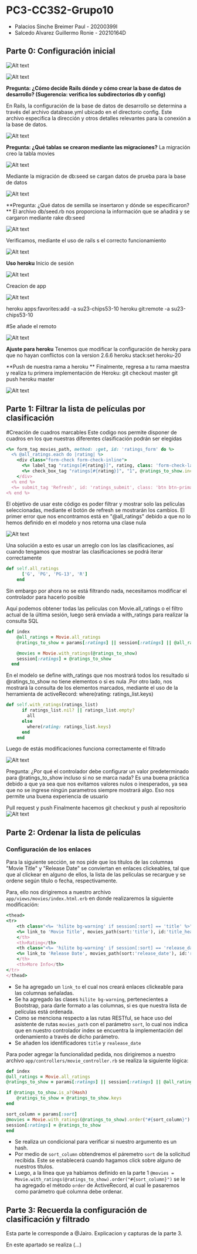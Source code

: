 # PC3-CC3S2-Grupo10

- Palacios Sinche Breimer Paul - 20200399I
- Salcedo Alvarez Guillermo Ronie - 20210164D 


## Parte 0: Configuración inicial

![Alt text](https://github.com/AltherEgo/PC3-10/assets/119552157/b5429d28-caf7-4b25-9d9c-5651cb412956)

![Alt text](https://github.com/AltherEgo/PC3-10/assets/119552157/31c06068-c0ea-41ae-8247-d400f7e087e5)

**Pregunta: ¿Cómo decide Rails dónde y cómo crear la base de datos de desarrollo? (Sugerencia: verifica los subdirectorios db y config)**

En Rails, la configuración de la base de datos de desarrollo se determina a través del archivo database.yml ubicado en el directorio config. Este archivo especifica la dirección y otros detalles relevantes para la conexión a la base de datos.

![Alt text](https://github.com/AltherEgo/PC3-10/assets/119552157/0be6b098-cfea-489a-8049-6ff64bf0f715)

**Pregunta: ¿Qué tablas se crearon mediante las migraciones?**
La migración creo la tabla movies 

![Alt text](https://github.com/AltherEgo/PC3-10/assets/119552157/14d2dfe1-b7c0-4759-b479-23a8ac9e93f6)

Mediante la migración de db:seed se cargan datos de prueba para la base de datos

![Alt text](https://github.com/AltherEgo/PC3-10/assets/119552157/13a34307-571c-456e-bd45-700197dd2e39)

**Pregunta: ¿Qué datos de semilla se insertaron y dónde se especificaron? **
El archivo db/seed.rb nos proporciona la información que se añadirá y se cargaron mediante rake db:seed  

![Alt text](https://github.com/AltherEgo/PC3-10/assets/119552157/95f3f8fd-405f-4905-bd8d-c2bad980336c)

Verificamos, mediante el uso de rails s el correcto funcionamiento

![Alt text](https://github.com/AltherEgo/PC3-10/assets/119552157/566697d9-1a7e-46c9-927d-cd4ce82d7796)

**Uso heroku**
Inicio de sesión

![Alt text](https://github.com/AltherEgo/PC3-10/assets/119552157/b0367bb3-8ec6-46fd-bb22-4f322ec6e21d)

Creacion de app

![Alt text](https://github.com/AltherEgo/PC3-10/assets/119552157/98837818-44a2-4585-a418-2df2504caf33)

heroku apps:favorites:add -a su23-chips53-10
heroku git:remote -a su23-chips53-10

#Se añade el remoto 

![Alt text](https://github.com/AltherEgo/PC3-10/assets/119552157/b616aaaf-3908-4143-85b6-3190aee7240c)

**Ajuste para heroku**
Tenemos que modificar la configuración de heroky para que no hayan conflictos con la version 2.6.6
heroku stack:set heroku-20

**Push de nuestra rama a heroku **
Finalmente, regresa a tu rama maestra y realiza tu primera implementación de Heroku:
git checkout master
git push heroku master

![Alt text](https://github.com/AltherEgo/PC3-10/assets/119552157/00192a29-13c8-4bfa-a7bb-0d471ec2a677)


## Parte 1: Filtrar la lista de películas por clasificación
#Creación de cuadros marcables
Este codigo nos permite disponer de cuadros en los que nuestras diferentes clasificación podrán ser elegidas
```ruby
<%= form_tag movies_path, method: :get, id: 'ratings_form' do %>
  <% @all_ratings.each do |rating| %>
    <div class="form-check form-check-inline">
      <%= label_tag "ratings[#{rating}]", rating, class: 'form-check-label' %>
      <%= check_box_tag "ratings[#{rating}]", "1", @ratings_to_show.include?(rating), class: 'form-check-input' %>
    </div>
  <% end %>
  <%= submit_tag 'Refresh', id: 'ratings_submit', class: 'btn btn-primary' %>
<% end %>
```
El objetivo de usar este código es poder filtrar y mostrar solo las películas seleccionadas, mediante el botón de refresh se mostrarán los cambios. El primer error que nos encontramos está en "@all_ratings" debido a que no lo hemos definido en el modelo y nos retorna una clase nula

![Alt text](https://github.com/AltherEgo/PC3-10/assets/119552157/99b5684c-7fbd-404b-89cb-cdac1da2166e)

Una solución a esto es usar un arreglo con los las clasificaciones, así cuando tengamos que mostrar las clasificaciones se podrá iterar correctamente
```ruby
def self.all_ratings
      ['G', 'PG', 'PG-13', 'R']
    end
```
Sin embargo por ahora no se está filtrando nada, necesitamos modificar el controlador para hacerlo posible

Aquí podemos obtener todas las peliculas con Movie.all_ratings o el filtro actual de la última sesión, luego será envíada a with_ratings para realizar la consulta SQL
```ruby
def index
    @all_ratings = Movie.all_ratings
    @ratings_to_show = params[:ratings] || session[:ratings] || @all_ratings

    @movies = Movie.with_ratings(@ratings_to_show)
    session[:ratings] = @ratings_to_show
  end
```
En el modelo se define with_ratings que nos mostrará todos los resultado si @ratings_to_show no tiene elementos o si es nula .Por otro lado, nos mostrará la consulta de los elementos marcados, mediante el uso de la herramienta de activeRecord: where(rating: ratings_list.keys)

```ruby
def self.with_ratings(ratings_list)
      if ratings_list.nil? || ratings_list.empty?
        all
      else
        where(rating: ratings_list.keys)
      end
    end
```  
Luego de estás modificaciones funciona correctamente el filtrado

![Alt text](https://github.com/AltherEgo/PC3-10/assets/119552157/c5d1816a-eff6-4023-b16a-1a7c52fda6af)

Pregunta: ¿Por qué el controlador debe configurar un valor predeterminado para @ratings_to_show incluso si no se marca nada?
Es una buena práctica debido a que ya sea que nos evitamos valores nulos o inesperados, ya sea que no se ingrese ningún parametros siempre mostrará algo. 
Eso nos permite una buena experiencia de usuario

Pull request y push
Finalmente hacemos git checkout y push al repositorio
![Alt text](https://github.com/AltherEgo/PC3-10/assets/119552157/1a8909c8-c0e3-4399-b232-f75010baf5ec)



## Parte 2: Ordenar la lista de películas

### Configuración de los enlaces

Para la siguiente sección, se nos pide que los títulos de las columnas "Movie Title" y "Release Date" se conviertan en enlaces clickeables, tal que que al clickear en alguno de ellos, la lista de las películas se recargue y se ordene según título o fecha, respectivamente.

Para, ello nos dirigiremos a nuestro archivo `app/views/movies/index.html.erb` en donde realizaremos la siguiente modificación:

```ruby
<thead>
<tr>
    <th class="<%= 'hilite bg-warning' if session[:sort] == 'title' %>">
    <%= link_to 'Movie Title', movies_path(sort:'title'), id:'title_header' %>
    </th>
    <th>Rating</th>
    <th class="<%= 'hilite bg-warning' if session[:sort] == 'release_date' %>">
    <%= link_to 'Release Date', movies_path(sort:'release_date'), id:'release_date_header'%>
    </th>
    <th>More Info</th>
</tr>
</thead>
```
- Se ha agregado un `link_to` el cual nos creará enlaces clickeable para las columnas señaladas.
- Se ha agregado las clases `hilite bg-warning`, pertenecientes a Bootstrap, para darle formato a las columnas, si es que nuestra lista de películas está ordenada.
- Como se menciona respecto a las rutas RESTful, se hace uso del asistente de rutas `movies_path` con el parámetro `sort`, lo cual nos indica que en nuestro controlador index se encuentra la implementación del ordenamiento a través de dicho parámetro.
- Se añaden los identificadores `title` y `realease_date`

Para poder agregar la funcionalidad pedida, nos dirigiremos a nuestro archivo `app/controllers/movie_controller.rb` se realiza la siguiente lógica:

```ruby
def index
@all_ratings = Movie.all_ratings
@ratings_to_show = params[:ratings] || session[:ratings] || @all_ratings

if @ratings_to_show.is_a?(Hash)
    @ratings_to_show = @ratings_to_show.keys
end

sort_column = params[:sort]
@movies = Movie.with_ratings(@ratings_to_show).order("#{sort_column}")
session[:ratings] = @ratings_to_show
end
```

- Se realiza un condicional para verificar si nuestro argumento es un hash.
- Por medio de `sort_column` obtendremos el páremetro `sort` de la solicitud recibida. Este se establecerá cuando hagamos click sobre alguno de nuestros títulos. 
- Luego, a la línea que ya habíamos definido en la parte 1 `@movies = Movie.with_ratings(@ratings_to_show).order("#{sort_column}")` se le ha agregado el método `order` de ActiveRecord, al cual le pasaremos como parámetro qué columna debe ordenar.



## Parte 3: Recuerda la configuración de clasificación y filtrado

Esta parte le corresponde a @Jairo.
Explicacion y capturas de la parte 3.

En este apartado se realiza (...)